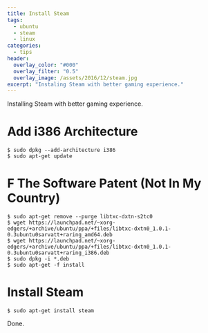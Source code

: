 ```yaml
---
title: Install Steam
tags:
  - ubuntu
  - steam
  - linux
categories:
  - tips
header:
  overlay_color: "#000"
  overlay_filter: "0.5"
  overlay_image: /assets/2016/12/steam.jpg
excerpt: "Instaling Steam with better gaming experience."
---
```

Installing Steam with better gaming experience.


# Add i386 Architecture

```console
$ sudo dpkg --add-architecture i386
$ sudo apt-get update
```

# F The Software Patent (Not In My Country)

```console
$ sudo apt-get remove --purge libtxc-dxtn-s2tc0
$ wget https://launchpad.net/~xorg-edgers/+archive/ubuntu/ppa/+files/libtxc-dxtn0_1.0.1-0.3ubuntu0sarvatt+raring_amd64.deb
$ wget https://launchpad.net/~xorg-edgers/+archive/ubuntu/ppa/+files/libtxc-dxtn0_1.0.1-0.3ubuntu0sarvatt+raring_i386.deb
$ sudo dpkg -i *.deb
$ sudo apt-get -f install
```

# Install Steam

```console
$ sudo apt-get install steam
```

Done.
